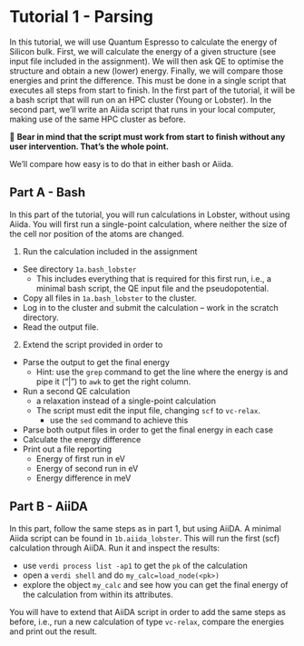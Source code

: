 # Tutorial 1 - Parsing

In this tutorial, we will use Quantum Espresso to calculate the energy of Silicon bulk. First, we will calculate the energy of a given structure (see input file included in the assignment). We will then ask QE to optimise the structure and obtain a new (lower) energy. Finally, we will compare those energies and print the difference.
This must be done in a single script that executes all steps from start to finish. In the first part of the tutorial, it will be a bash script that will run on an HPC cluster (Young or Lobster). In the second part, we’ll write an Aiida script that runs in your local computer, making use of the same HPC cluster as before.


🔴 **Bear in mind that the script must work from start to finish without any user intervention. That’s the whole point.** 

We’ll compare how easy is to do that in either bash or Aiida.

## Part A - Bash

In this part of the tutorial, you will run calculations in Lobster, without using Aiida. You will first run a single-point calculation, where neither the size of the cell nor position of the atoms are changed.
1. Run the calculation included in the assignment 
  - See directory `1a.bash_lobster`
    - This includes everything that is required for this first run, i.e., a minimal bash script, the QE input file and the pseudopotential.
  - Copy all files in `1a.bash_lobster` to the cluster.
  - Log in to the cluster and submit the calculation – work in the scratch directory.
  - Read the output file.
2. Extend the script provided in order to
  - Parse the output to get the final energy
    - Hint: use the `grep` command to get the line where the energy is and pipe it (“|”) to `awk` to get the right column.
  - Run a second QE calculation 
    - a relaxation instead of a single-point calculation 
    - The script must edit the input file, changing `scf` to `vc-relax`.
      - use the `sed` command to achieve this
  - Parse both output files in order to get the final energy in each case
  - Calculate the energy difference
  - Print out a file reporting
    - Energy of first run in eV
    - Energy of second run in eV
    - Energy difference in meV


## Part B - AiiDA

In this part, follow the same steps as in part 1, but using AiiDA. A minimal Aiida script can be found in `1b.aiida_lobster`. 
This will run the first (scf) calculation through AiiDA. Run it and inspect the results:
- use `verdi process list -ap1` to get the `pk` of the calculation
- open a `verdi shell` and do `my_calc=load_node(<pk>)`
- explore the object `my_calc` and see how you can get the final energy of the calculation from within its attributes.

You will have to extend that AiiDA script in order to add the same steps as before, i.e., run a new calculation of type `vc-relax`, compare the energies and print out the result.

